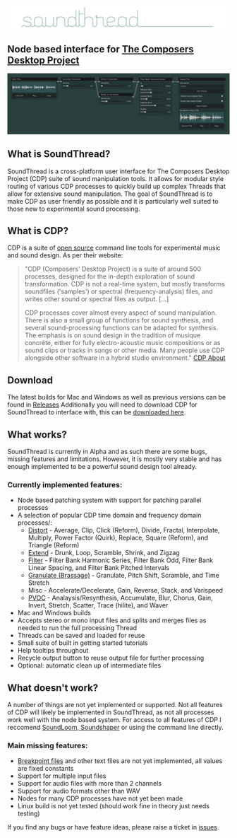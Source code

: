![soundthread logo](readmeimages/logo.png?raw=true)
## Node based interface for [The Composers Desktop Project](https://www.composersdesktop.com/)
![soundthread ui](readmeimages/main_screenshot.png?raw=true)
## What is SoundThread?
SoundThread is a cross-platform user interface for The Composers Desktop Project (CDP) suite of sound manipulation tools. It allows for modular style routing of various CDP processes to quickly build up complex Threads that allow for extensive sound manipulation. The goal of SoundThread is to make CDP as user friendly as possible and it is particularly well suited to those new to experimental sound processing. 

## What is CDP?

CDP is a suite of [open source](https://github.com/ComposersDesktop/CDP8) command line tools for experimental music and sound design. As per their website:

> "CDP (Composers' Desktop Project) is a suite of around 500 processes, designed for the in-depth exploration of sound transformation. CDP is not a real-time system, but mostly transforms soundfiles ('samples') or spectral (frequency-analysis) files, and writes other sound or spectral files as output. [...]
> 
> CDP processes cover almost every aspect of sound manipulation. There is also a small group of functions for sound synthesis, and several sound-processing functions can be adapted for synthesis. The emphasis is on sound design in the tradition of musique concrète, either for fully electro-acoustic music compositions or as sound clips or tracks in songs or other media. Many people use CDP alongside other software in a hybrid studio environment."
> [CDP About](https://www.composersdesktop.com/docs/html/cdphome.htm)

## Download
The latest builds for Mac and Windows as well as previous versions can be found in [Releases](https://github.com/j-p-higgins/SoundThread/releases)
Additionally you will need to download CDP for SoundThread to interface with, this can be [downloaded here](https://www.unstablesound.net/cdp.html).

## What works?
SoundThread is currently in Alpha and as such there are some bugs, missing features and limitations. However, it is mostly very stable and has enough implemented to be a powerful sound design tool already.
### Currently implemented features:
- Node based patching system with support for patching parallel processes
- A selection of popular CDP time domain and frequency domain processes/:
  - [Distort](https://www.composersdesktop.com/docs/html/ccdpndex.htm#DISTORT) - Average, Clip, Click (Reform), Divide, Fractal, Interpolate, Multiply, Power Factor (Quirk), Replace, Square (Reform), and Triangle (Reform)
  - [Extend](https://www.composersdesktop.com/docs/html/ccdpndex.htm#EXTEND) -  Drunk, Loop, Scramble, Shrink, and Zigzag
  - [Filter](https://www.composersdesktop.com/docs/html/ccdpndex.htm#FILTER) - Filter Bank Harmonic Series, Filter Bank Odd, Filter Bank Linear Spacing, and Filter Bank Pitched Intervals
  - [Granulate (Brassage)](https://www.composersdesktop.com/docs/html/cgromody.htm#BRASSAGE) - Granulate, Pitch Shift, Scramble, and Time Stretch
  - Misc - Accelerate/Decelerate, Gain, Reverse, Stack, and Varispeed
  - [PVOC](https://www.composersdesktop.com/docs/html/cspecndx.htm) - Analaysis/Resynthesis, Accumulate, Blur, Chorus, Gain, Invert, Stretch, Scatter, Trace (hilite), and Waver
- Mac and Windows builds
- Accepts stereo or mono input files and splits and merges files as needed to run the full processing Thread
- Threads can be saved and loaded for reuse
- Small suite of built in getting started tutorials
- Help tooltips throughout
- Recycle output button to reuse output file for further processing 
- Optional: automatic clean up of intermediate files
 
## What doesn't work?
A number of things are not yet implemented or supported. Not all features of CDP will likely be implemented in SoundThread, as not all processes work well with the node based system. For access to all features of CDP I reccomend [SoundLoom, Soundshaper](https://www.composersdesktop.com/docs/html/cdphome.htm#GUIS) or using the command line directly.
### Main missing features:
- [Breakpoint files](https://www.composersdesktop.com/docs/html/filestxt.htm#BREAKPOINTFILES) and other text files are not yet implemented, all values are fixed constants
- Support for multiple input files
- Support for audio files with more than 2 channels
- Support for audio formats other than WAV
- Nodes for many CDP processes have not yet been made
- Linux build is not yet tested (should work fine in theory just needs testing)

If you find any bugs or have feature ideas, please raise a ticket in [issues](https://github.com/j-p-higgins/SoundThread/issues).
